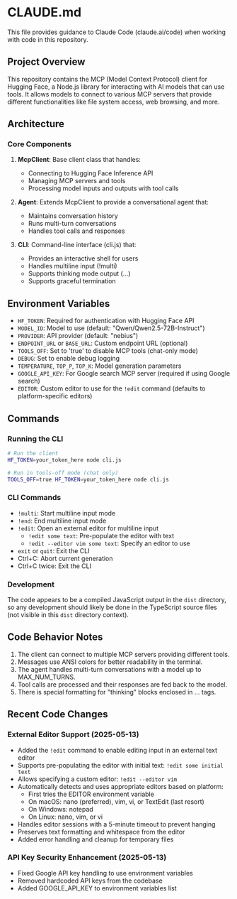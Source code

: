 # CLAUDE.md

This file provides guidance to Claude Code (claude.ai/code) when working with code in this repository.

## Project Overview

This repository contains the MCP (Model Context Protocol) client for Hugging Face, a Node.js library for interacting with AI models that can use tools. It allows models to connect to various MCP servers that provide different functionalities like file system access, web browsing, and more.

## Architecture

### Core Components

1. **McpClient**: Base client class that handles:
   - Connecting to Hugging Face Inference API
   - Managing MCP servers and tools
   - Processing model inputs and outputs with tool calls

2. **Agent**: Extends McpClient to provide a conversational agent that:
   - Maintains conversation history
   - Runs multi-turn conversations
   - Handles tool calls and responses

3. **CLI**: Command-line interface (cli.js) that:
   - Provides an interactive shell for users
   - Handles multiline input (!multi)
   - Supports thinking mode output (<think>...</think>)
   - Supports graceful termination

## Environment Variables

- `HF_TOKEN`: Required for authentication with Hugging Face API
- `MODEL_ID`: Model to use (default: "Qwen/Qwen2.5-72B-Instruct")
- `PROVIDER`: API provider (default: "nebius")
- `ENDPOINT_URL` or `BASE_URL`: Custom endpoint URL (optional)
- `TOOLS_OFF`: Set to 'true' to disable MCP tools (chat-only mode)
- `DEBUG`: Set to enable debug logging
- `TEMPERATURE`, `TOP_P`, `TOP_K`: Model generation parameters
- `GOOGLE_API_KEY`: For Google search MCP server (required if using Google search)
- `EDITOR`: Custom editor to use for the `!edit` command (defaults to platform-specific editors)

## Commands

### Running the CLI

```bash
# Run the client
HF_TOKEN=your_token_here node cli.js

# Run in tools-off mode (chat only)
TOOLS_OFF=true HF_TOKEN=your_token_here node cli.js
```

### CLI Commands

- `!multi`: Start multiline input mode
- `!end`: End multiline input mode
- `!edit`: Open an external editor for multiline input
  - `!edit some text`: Pre-populate the editor with text
  - `!edit --editor vim some text`: Specify an editor to use
- `exit` or `quit`: Exit the CLI
- Ctrl+C: Abort current generation
- Ctrl+C twice: Exit the CLI

### Development

The code appears to be a compiled JavaScript output in the `dist` directory, so any development should likely be done in the TypeScript source files (not visible in this `dist` directory context).

## Code Behavior Notes

1. The client can connect to multiple MCP servers providing different tools.
2. Messages use ANSI colors for better readability in the terminal.
3. The agent handles multi-turn conversations with a model up to MAX_NUM_TURNS.
4. Tool calls are processed and their responses are fed back to the model.
5. There is special formatting for "thinking" blocks enclosed in <think>...</think> tags.

## Recent Code Changes

### External Editor Support (2025-05-13)
- Added the `!edit` command to enable editing input in an external text editor
- Supports pre-populating the editor with initial text: `!edit some initial text`
- Allows specifying a custom editor: `!edit --editor vim`
- Automatically detects and uses appropriate editors based on platform:
  - First tries the EDITOR environment variable
  - On macOS: nano (preferred), vim, vi, or TextEdit (last resort)
  - On Windows: notepad
  - On Linux: nano, vim, or vi
- Handles editor sessions with a 5-minute timeout to prevent hanging
- Preserves text formatting and whitespace from the editor
- Added error handling and cleanup for temporary files

### API Key Security Enhancement (2025-05-13)
- Fixed Google API key handling to use environment variables
- Removed hardcoded API keys from the codebase
- Added GOOGLE_API_KEY to environment variables list